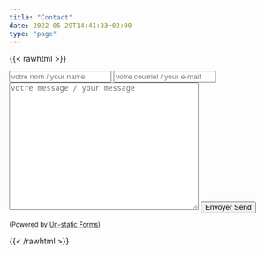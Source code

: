 ```yaml
---
title: "Contact"
date: 2022-05-29T14:41:33+02:00
type: "page"
---
```


{{< rawhtml >}}
<form method="post" class="contact" action="https://forms.un-static.com/forms/2a3032ce2e770b5a30063c54268e3e8bd37149b7"> 
	<input type="text" name="name" placeholder="votre nom / your name" required>
  	<input type="email" name="email" placeholder="votre courriel / your e-mail" required>
  	<textarea name="message" placeholder="votre message / your message" cols="40" rows="15"></textarea>
  	<button type="submit">Envoyer <span data-feather='send'></span> Send</button>
  	<div class="text-center">
    		<p><small>(Powered by <a rel="nofollow" href="Un-static Forms">Un-static Forms</a>)</small></p>
  	</div>
</form>
{{< /rawhtml >}}
